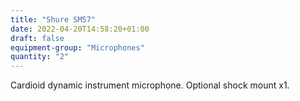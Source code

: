 ```yaml
---
title: "Shure SM57"
date: 2022-04-20T14:58:20+01:00
draft: false
equipment-group: "Microphones"
quantity: "2"
---
```


Cardioid dynamic instrument microphone. Optional shock mount x1.